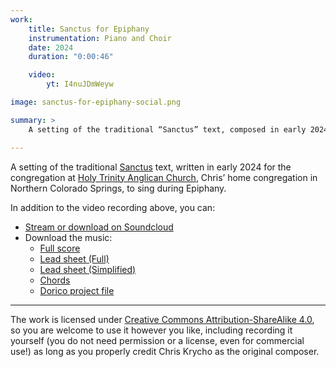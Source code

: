 ```yaml
---
work:
    title: Sanctus for Epiphany
    instrumentation: Piano and Choir
    date: 2024
    duration: "0:00:46"

    video:
        yt: I4nuJDmWeyw

image: sanctus-for-epiphany-social.png

summary: >
    A setting of the traditional “Sanctus” text, composed in early 2024 for the congregation at Holy Trinity Anglican Church to sing during Epiphany.

---
```


A setting of the traditional [Sanctus][sanctus] text, written in early 2024 for the congregation at [Holy Trinity Anglican Church][htac], Chris’ home congregation in Northern Colorado Springs, to sing during Epiphany.

In addition to the video recording above, you can:

- [Stream or download on Soundcloud][soundcloud]
- Download the music:
    - [Full score][full]
    - [Lead sheet (Full)][lead-full]
    - [Lead sheet (Simplified)][lead-simple]
    - [Chords][chords]
    - [Dorico project file][dorico]

---

The work is licensed under [Creative Commons Attribution-ShareAlike 4.0][cc], so you are welcome to use it however you like, including recording it yourself (you do not need permission or a license, even for commercial use!) as long as you properly credit Chris Krycho as the original composer.

[sanctus]: https://en.wikipedia.org/wiki/Sanctus
[htac]: https://www.holytrinityanglican.church
[soundcloud]: https://soundcloud.com/chriskrycho/sanctus-for-epiphany
[full]: https://cdn.chriskrycho.com/music/sanctus-for-epiphany/Sanctus%20for%20Epiphany%20%E2%80%93%20Full.pdf
[lead-full]: https://cdn.chriskrycho.com/music/sanctus-for-epiphany/Sanctus%20for%20Epiphany%20%E2%80%93%20Lead%20Sheet.pdf
[lead-simple]: https://cdn.chriskrycho.com/music/sanctus-for-epiphany/Sanctus%20for%20Epiphany%20%E2%80%93%20Lead%20Sheet.pdf
[chords]: https://cdn.chriskrycho.com/music/sanctus-for-epiphany/Sanctus%20for%20Epiphany%20%E2%80%93%20Chords.pdf
[dorico]: https://cdn.chriskrycho.com/music/sanctus-for-epiphany/Sanctus%20for%20Epiphany.dorico
[cc]: https://creativecommons.org/licenses/by-sa/4.0/deed.en
